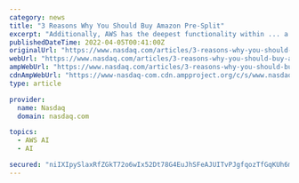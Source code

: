 ```yaml
---
category: news
title: "3 Reasons Why You Should Buy Amazon Pre-Split"
excerpt: "Additionally, AWS has the deepest functionality within ... a device that uses artificial intelligence technology to monitor glass windows or doors, alerting customers whenever glass is broken."
publishedDateTime: 2022-04-05T00:41:00Z
originalUrl: "https://www.nasdaq.com/articles/3-reasons-why-you-should-buy-amazon-pre-split"
webUrl: "https://www.nasdaq.com/articles/3-reasons-why-you-should-buy-amazon-pre-split"
ampWebUrl: "https://www.nasdaq.com/articles/3-reasons-why-you-should-buy-amazon-pre-split?amp"
cdnAmpWebUrl: "https://www-nasdaq-com.cdn.ampproject.org/c/s/www.nasdaq.com/articles/3-reasons-why-you-should-buy-amazon-pre-split?amp"
type: article

provider:
  name: Nasdaq
  domain: nasdaq.com

topics:
  - AWS AI
  - AI

secured: "niIXIpySlaxRfZGkT72o6wIx52Dt78G4EuJhSFeAJUITvPJgfqozTfGqKUh6m4EygRybB7Gm90YmzUA+bTx5P5dDR3FcIbSVAtVejnMPI+fVTkJMzVpztWlDU14kLJc4hrFxuUralUmXOzus86a2AOasWIYnyb49KGRI+WzikhV4sLLXLYw2pyql9NEQLOTxLpt8Ytxc9twameHZFvlwqsaaaFVSybnxcnYTKw0y0qvyoqKE0oNMtEPRMPCUEWw8IeXBn3sOr+qdw5U4TE9oOhg8oTRKNnSKgghAeL8ptjN1dh2Z5bWO2woGT7oQbjygOYKve0zf6c+bB02lSd/QCtqCRG/yeXlLtNISM/cmHWU=;u5k6pUXsCZjZXWU606ml0g=="
---
```


